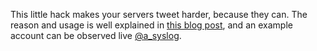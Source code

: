 This little hack makes your servers tweet harder, because they
can. The reason and usage is well explained in [this blog post][1],
and an example account can be observed live [@a_syslog][2].

 [1]: http://asylum.madhouse-project.org/blog/2013/01/25/log-tweeter/
 [2]: https://twitter.com/a_syslog
